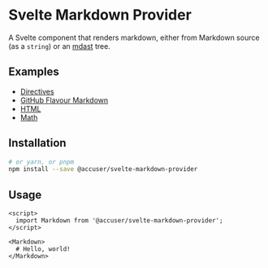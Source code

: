 # Svelte Markdown Provider

A Svelte component that renders markdown, either from Markdown source (as a `string`) or an [mdast](https://github.com/syntax-tree/mdast) tree.


## Examples

- [Directives](/directives)
- [GitHub Flavour Markdown](/gfm)
- [HTML](/html)
- [Math](/math)

## Installation

```bash
# or yarn, or pnpm
npm install --save @accuser/svelte-markdown-provider
```

## Usage

```svelte
<script>
  import Markdown from '@accuser/svelte-markdown-provider';
</script>

<Markdown>
  # Hello, world!
</Markdown>
```
